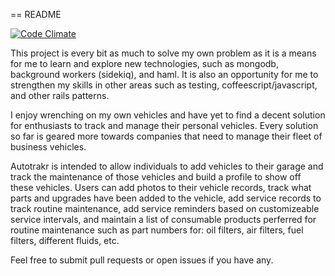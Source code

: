 == README

[![Code Climate](https://codeclimate.com/github/vidkun/autotrakr/badges/gpa.svg)](https://codeclimate.com/github/vidkun/autotrakr)

This project is every bit as much to solve my own problem as it is a means for
me to learn and explore new technologies, such as mongodb, background workers (sidekiq),
and haml. It is also an opportunity for me to strengthen my skills in other areas 
such as testing, coffeescript/javascript, and other rails patterns.

I enjoy wrenching on my own vehicles and have yet to find a decent solution for
enthusiasts to track and manage their personal vehicles. Every solution so far 
is geared more towards companies that need to manage their fleet of business
vehicles.

Autotrakr is intended to allow individuals to add vehicles to their garage and
track the maintenance of those vehicles and build a profile to show off these 
vehicles. Users can add photos to their vehicle records, track what parts and upgrades
have been added to the vehicle, add service records to track routine maintenance,
add service reminders based on customizeable service intervals, and maintain a list
of consumable products perferred for routine maintenance such as part numbers for:
oil filters, air filters, fuel filters, different fluids, etc.

Feel free to submit pull requests or open issues if you have any.